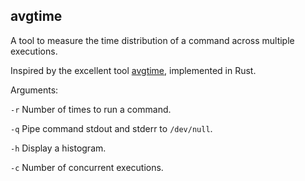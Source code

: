 ## avgtime

A tool to measure the time distribution of a command across multiple executions.

Inspired by the excellent tool [avgtime](https://github.com/jmcabo/avgtime), implemented in Rust.

Arguments:

`-r` Number of times to run a command.

`-q` Pipe command stdout and stderr to `/dev/null`.

`-h` Display a histogram.

`-c` Number of concurrent executions.
